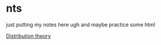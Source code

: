 # nts
just putting my notes here ugh and maybe practice some html

[Distribution theory](./distribution.html)

